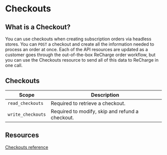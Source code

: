 # Checkouts
## What is a Checkout?
You can use checkouts when creating subscription orders via headless stores. You can `POST` a checkout and create all the information needed to process an order at once. Each of the API resources are updated as a customer goes through the out-of-the-box ReCharge order workflow, but you can use the Checkouts resource to send all of this data to ReCharge in one call.

## Checkouts
|Scope|Description|
|-|-|
|`read_checkouts`| Required to retrieve a checkout.|
|`write_checkouts`| Required to modify, skip and refund a checkout.|


## Resources
[Checkouts reference](https://developer.rechargepayments.com/#checkouts)